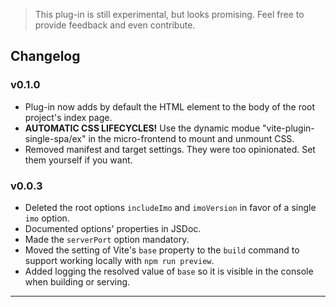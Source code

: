 > This plug-in is still experimental, but looks promising.  Feel free to provide feedback and even contribute.

## Changelog

### v0.1.0

+ Plug-in now adds by default the <import-map-overrides-full> HTML element to the body of the root project's index 
page.
+ **AUTOMATIC CSS LIFECYCLES!**  Use the dynamic modue "vite-plugin-single-spa/ex" in the micro-frontend to mount and 
unmount CSS.
+ Removed manifest and target settings.  They were too opinionated.  Set them yourself if you want.

### v0.0.3

+ Deleted the root options `includeImo` and `imoVersion` in favor of a single `imo` option.
+ Documented options' properties in JSDoc.
+ Made the `serverPort` option mandatory.
+ Moved the setting of Vite's `base` property to the `build` command to support working locally with `npm run preview`.
+ Added logging the resolved value of `base` so it is visible in the console when building or serving.
---
